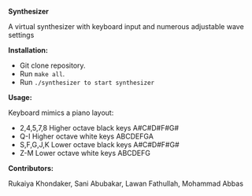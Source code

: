 **Synthesizer**

A virtual synthesizer with keyboard input and numerous adjustable wave settings

**Installation:**
- Git clone repository.
- Run `make all`.
- Run `./synthesizer to start synthesizer`


**Usage:**

Keyboard mimics a piano layout:
- 2,4,5,7,8 Higher octave black keys A#C#D#F#G#
- Q-I Higher octave white keys ABCDEFGA
- S,F,G,J,K Lower octave black keys A#C#D#F#G#
- Z-M Lower octave white keys ABCDEFG


**Contributors:**

Rukaiya Khondaker, Sani Abubakar, Lawan Fathullah, Mohammad Abbas